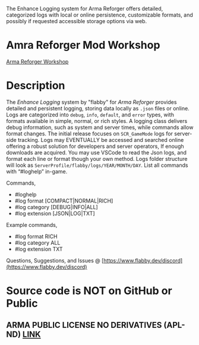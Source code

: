 The Enhance Logging system for Arma Reforger offers detailed, categorized logs with local or online persistence, customizable formats, and possibly if requested accessible storage options via web.

# Amra Reforger Mod Workshop
[Arma Reforger Workshop](https://reforger.armaplatform.com/workshop/6316335D6A19E51C)

# Description
The *Enhance Logging* system by "flabby" for *Arma Reforger* provides detailed and persistent logging, storing data locally as `.json` files or online. Logs are categorized into `debug`, `info`, `default`, and `error` types, with formats available in simple, normal, or rich styles. A logging class delivers debug information, such as system and server times, while commands allow format changes. The initial release focuses on `SCR_GameMode` logs for server-side tracking. Logs may EVENTUALLY be accessed and searched online offering a robust solution for developers and server operators, If enough downloads are acquired. You may use VSCode to read the Json logs, and format each line or format though your own method. Logs folder structure will look as `ServerProfile/flabby/logs/YEAR/MONTH/DAY`. List all commands with “#loghelp” in-game.

Commands,
- #loghelp
- #log format [COMPACT|NORMAL|RICH]
- #log category [DEBUG|INFO|ALL]
- #log extension [JSON|LOG|TXT]

Example commands,
- #log format RICH
- #log category ALL
- #log extension TXT

Questions, Suggestions, and Issues @ [https://www.flabby.dev/discord](https://www.flabby.dev/discord)

# Source code is NOT on GitHub or Public

## ARMA PUBLIC LICENSE NO DERIVATIVES (APL-ND) [LINK](https://www.bohemia.net/community/licenses/arma-public-license-nd)

